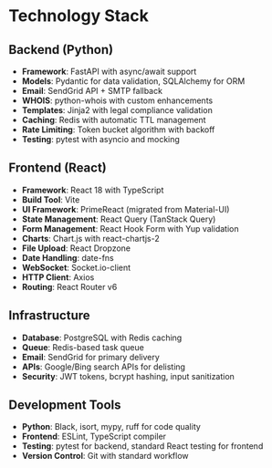 # Technology Stack

## Backend (Python)
- **Framework**: FastAPI with async/await support
- **Models**: Pydantic for data validation, SQLAlchemy for ORM
- **Email**: SendGrid API + SMTP fallback
- **WHOIS**: python-whois with custom enhancements
- **Templates**: Jinja2 with legal compliance validation
- **Caching**: Redis with automatic TTL management
- **Rate Limiting**: Token bucket algorithm with backoff
- **Testing**: pytest with asyncio and mocking

## Frontend (React) 
- **Framework**: React 18 with TypeScript
- **Build Tool**: Vite
- **UI Framework**: PrimeReact (migrated from Material-UI)
- **State Management**: React Query (TanStack Query)
- **Form Management**: React Hook Form with Yup validation
- **Charts**: Chart.js with react-chartjs-2
- **File Upload**: React Dropzone
- **Date Handling**: date-fns
- **WebSocket**: Socket.io-client
- **HTTP Client**: Axios
- **Routing**: React Router v6

## Infrastructure
- **Database**: PostgreSQL with Redis caching
- **Queue**: Redis-based task queue
- **Email**: SendGrid for primary delivery
- **APIs**: Google/Bing search APIs for delisting
- **Security**: JWT tokens, bcrypt hashing, input sanitization

## Development Tools
- **Python**: Black, isort, mypy, ruff for code quality
- **Frontend**: ESLint, TypeScript compiler
- **Testing**: pytest for backend, standard React testing for frontend
- **Version Control**: Git with standard workflow